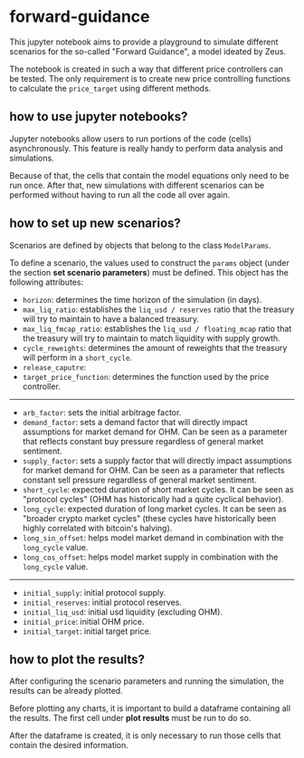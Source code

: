 # forward-guidance
This jupyter notebook aims to provide a playground to simulate different scenarios for the so-called "Forward Guidance", a model ideated by Zeus.

The notebook is created in such a way that different price controllers can be tested. The only requirement is to create new price controlling functions to calculate the `price_target` using different methods.

## how to use jupyter notebooks?
Jupyter notebooks allow users to run portions of the code (cells) asynchronously. This feature is really handy to perform data analysis and simulations.

Because of that, the cells that contain the model equations only need to be run once. After that, new simulations with different scenarios can be performed without having to run all the code all over again.

## how to set up new scenarios?
Scenarios are defined by objects that belong to the class `ModelParams`.

To define a scenario, the values used to construct the `params` object (under the section **set scenario parameters**) must be defined. This object has the following attributes:

 - `horizon`: determines the time horizon of the simulation (in days).
 - `max_liq_ratio`: establishes the `liq_usd / reserves` ratio that the treasury will try to maintain to have a balanced treasury.
 - `max_liq_fmcap_ratio`:  establishes the `liq_usd / floating_mcap` ratio that the treasury will try to maintain to match liquidity with supply growth.
 - `cycle_reweights`: determines the amount of reweights that the treasury will perform in a `short_cycle`.
 - `release_caputre`: 
 - `target_price_function`: determines the function used by the price controller.
 ---
 - `arb_factor`: sets the initial arbitrage factor.
 - `demand_factor`: sets a demand factor that will directly impact assumptions for market demand for OHM. Can be seen as a parameter that reflects constant buy pressure regardless of general market sentiment.
 - `supply_factor`: sets a supply factor that will directly impact assumptions for market demand for OHM. Can be seen as a parameter that reflects constant sell pressure regardless of general market sentiment.
 - `short_cycle`: expected duration of short market cycles. It can be seen as "protocol cycles" (OHM has historically had a quite cyclical behavior).
 - `long_cycle`: expected duration of long market cycles. It can be seen as "broader crypto market cycles" (these cycles have historically been highly correlated with bitcoin's halving).
 - `long_sin_offset`: helps model market demand in combination with the `long_cycle` value.
 - `long_cos_offset`: helps model market supply in combination with the `long_cycle` value.
 ---
 - `initial_supply`: initial protocol supply.
 - `initial_reserves`: initial protocol reserves.
 - `initial_liq_usd`: initial usd liquidity (excluding OHM).
 - `initial_price`: initial OHM price.
 - `initial_target`: initial target price.

## how to plot the results?
After configuring the scenario parameters and running the simulation, the results can be already plotted.

Before plotting any charts, it is important to build a dataframe containing all the results. The first cell under **plot results** must be run to do so.

After the dataframe is created, it is only necessary to run those cells that contain the desired information.
